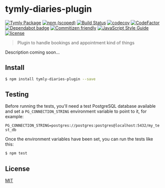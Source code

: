# tymly-diaries-plugin
[![Tymly Package](https://img.shields.io/badge/tymly-package-blue.svg)](https://tymly.io/)
[![npm (scoped)](https://img.shields.io/npm/v/@wmfs/tymly-diaries-plugin.svg)](https://www.npmjs.com/package/@wmfs/tymly-diaries-plugin)
[![Build Status](https://travis-ci.org/wmfs/tymly-diaries-plugin.svg?branch=master)](https://travis-ci.org/wmfs/tymly-diaries-plugin)
[![codecov](https://codecov.io/gh/wmfs/tymly-diaries-plugin/branch/master/graph/badge.svg)](https://codecov.io/gh/wmfs/tymly-diaries-plugin)
[![CodeFactor](https://www.codefactor.io/repository/github/wmfs/tymly-diaries-plugin/badge)](https://www.codefactor.io/repository/github/wmfs/tymly-diaries-plugin)
[![Dependabot badge](https://img.shields.io/badge/Dependabot-active-brightgreen.svg)](https://dependabot.com/)
[![Commitizen friendly](https://img.shields.io/badge/commitizen-friendly-brightgreen.svg)](http://commitizen.github.io/cz-cli/)
[![JavaScript Style Guide](https://img.shields.io/badge/code_style-standard-brightgreen.svg)](https://standardjs.com)
[![license](https://img.shields.io/github/license/mashape/apistatus.svg)](https://github.com/wmfs/tymly/blob/master/packages/pg-concat/LICENSE)

> Plugin to handle bookings and appointment kind of things

Description coming soon...

## <a name="install"></a>Install
```bash
$ npm install tymly-diaries-plugin --save
```

## <a name="test"></a>Testing

Before running the tests, you'll need a test PostgreSQL database available and set a `PG_CONNECTION_STRING` environment variable to point to it, for example:

```PG_CONNECTION_STRING=postgres://postgres:postgres@localhost:5432/my_test_db```

Once the environment variables have been set, you can run the tests like this:

```bash
$ npm test
```


## <a name="license"></a>License

[MIT](https://github.com/wmfs/tymly/blob/master/LICENSE)
